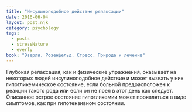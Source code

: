 ```yaml
---
title: "Инсулиноподобное действие релаксации"
date: 2016-06-04
layout: post.njk
category: psychology
tags:
  - posts
  - stressNature
  - everly
book: "Эверли. Розенфельд. Стресс. Природа и лечение"
---
```


Глубокая релаксация, как и физические упражнения, оказывает на некоторых людей инсулиноподобное действие и может вызвать у них гипогликемическое состояние, если больной предрасположен к реакции такого рода или если он не поел в этот день как следует. Описанное острое состояние гипогликемии может проявляться в виде симптомов, как при гипотензивном состоянии.
